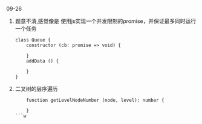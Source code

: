 
09-26
1. 题意不清,感觉像是 使用js实现一个并发限制的promise，并保证最多同时运行一个任务
    ```
    class Queue {
        constructor (cb: promise => void) {

        }
        addData () {

        }
    }
    ```
2. 二叉树的层序遍历
    ```
        function getLevelNodeNumber (node, level): number {

        }
    ```w